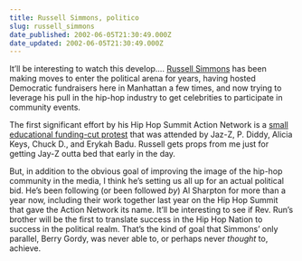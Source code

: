 ```yaml
---
title: Russell Simmons, politico
slug: russell_simmons
date_published: 2002-06-05T21:30:49.000Z
date_updated: 2002-06-05T21:30:49.000Z
---
```


It’ll be interesting to watch this develop…. [Russell Simmons](http://www.salon.com/people/bc/1999/07/06/simmons/) has been making moves to enter the political arena for years, having hosted Democratic fundraisers here in Manhattan a few times, and now trying to leverage his pull in the hip-hop industry to get celebrities to participate in community events.

The first significant effort by his Hip Hop Summit Action Network is a [small educational funding-cut protest](http://www.billboard.com/billboard/daily/article_display.jsp?vnu_content_id=1507527) that was attended by Jaz-Z, P. Diddy, Alicia Keys, Chuck D., and Erykah Badu. Russell gets props from me just for getting Jay-Z outta bed that early in the day.

But, in addition to the obvious goal of improving the image of the hip-hop community in the media, I think he’s setting us all up for an actual political bid. He’s been following (or been followed *by*) Al Sharpton for more than a year now, including their work together last year on the Hip Hop Summit that gave the Action Network its name. It’ll be interesting to see if Rev. Run’s brother will be the first to translate success in the Hip Hop Nation to success in the political realm. That’s the kind of goal that Simmons’ only parallel, Berry Gordy, was never able to, or perhaps never *thought* to, achieve.
